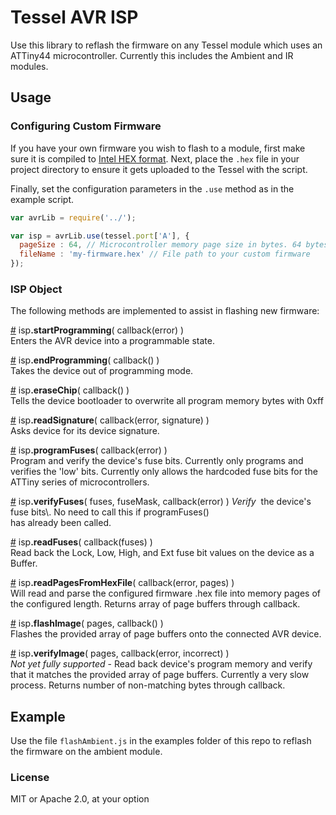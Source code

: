 # Tessel AVR ISP

Use this library to reflash the firmware on any Tessel module which uses an ATTiny44 microcontroller. Currently this includes the Ambient and IR modules.

## Usage
### Configuring Custom Firmware
If you have your own firmware you wish to flash to a module, first make sure it is compiled to [Intel HEX format](http://en.wikipedia.org/wiki/Intel_HEX). Next, place the `.hex` file in your project directory to ensure it gets uploaded to the Tessel with the script.

Finally, set the configuration parameters in the `.use` method as in the example script.

```js
var avrLib = require('../');

var isp = avrLib.use(tessel.port['A'], {
  pageSize : 64, // Microcontroller memory page size in bytes. 64 bytes for the ATTiny44
  fileName : 'my-firmware.hex' // File path to your custom firmware
});

```

### ISP Object
The following methods are implemented to assist in flashing new firmware:

&#x20;<a href="#api-isp-startProgramming-callback-error" name="api-isp-startProgramming-callback-error">#</a> isp<b>.startProgramming</b>( callback(error) )  
 Enters the AVR device into a programmable state.  

&#x20;<a href="#api-isp-endProgramming-callback" name="api-isp-endProgramming-callback">#</a> isp<b>.endProgramming</b>( callback() )  
 Takes the device out of programming mode.  

&#x20;<a href="#api-isp-eraseChip-callback" name="api-isp-eraseChip-callback">#</a> isp<b>.eraseChip</b>( callback() )  
 Tells the device bootloader to overwrite all program memory bytes with 0xff  

&#x20;<a href="#api-isp-readSignature-callback-error-signature" name="api-isp-readSignature-callback-error-signature">#</a> isp<b>.readSignature</b>( callback(error, signature) )  
 Asks device for its device signature.  

&#x20;<a href="#api-isp-programFuses-callback-error" name="api-isp-programFuses-callback-error">#</a> isp<b>.programFuses</b>( callback(error) )  
 Program and verify the device's fuse bits. Currently only programs and verifies the 'low' bits. Currently only allows the hardcoded fuse bits for the ATTiny series of microcontrollers.  

&#x20;<a href="#api-isp-verifyFuses-fuses-fuseMask-callback-error-Verify-the-device-s-fuse-bits-No-need-to-call-this-if-programFuses" name="api-isp-verifyFuses-fuses-fuseMask-callback-error-Verify-the-device-s-fuse-bits-No-need-to-call-this-if-programFuses">#</a> isp<b>.verifyFuses</b>( fuses, fuseMask, callback(error) ) <i>Verify</i>&nbsp; the device's fuse bits\\. No need to call this if programFuses()  
 has already been called.  

&#x20;<a href="#api-isp-readFuses-callback-fuses-Read-back-the-Lock-Low-High-and-Ext-fuse-bit-values-on-the-device-as-a-Buffer" name="api-isp-readFuses-callback-fuses-Read-back-the-Lock-Low-High-and-Ext-fuse-bit-values-on-the-device-as-a-Buffer">#</a> isp<b>.readFuses</b>( callback(fuses) )  
 Read back the Lock, Low, High, and Ext fuse bit values on the device as a Buffer.  

&#x20;<a href="#api-isp-readPagesFromHexFile-callback-error-pages" name="api-isp-readPagesFromHexFile-callback-error-pages">#</a> isp<b>.readPagesFromHexFile</b>( callback(error, pages) )  
 Will read and parse the configured firmware .hex file into memory pages of the configured length. Returns array of page buffers through callback.  

&#x20;<a href="#api-isp-flashImage-pages-callback" name="api-isp-flashImage-pages-callback">#</a> isp<b>.flashImage</b>( pages, callback() )  
 Flashes the provided array of page buffers onto the connected AVR device.  

&#x20;<a href="#api-isp-verifyImage-pages-callback-error-incorrect" name="api-isp-verifyImage-pages-callback-error-incorrect">#</a> isp<b>.verifyImage</b>( pages, callback(error, incorrect) )  
 _Not yet fully supported_ - Read back device's program memory and verify that it matches the provided array of page buffers. Currently a very slow process. Returns number of non-matching bytes through callback.  

## Example
Use the file `flashAmbient.js` in the examples folder of this repo to reflash the firmware on the ambient module.


### License
MIT or Apache 2.0, at your option  

